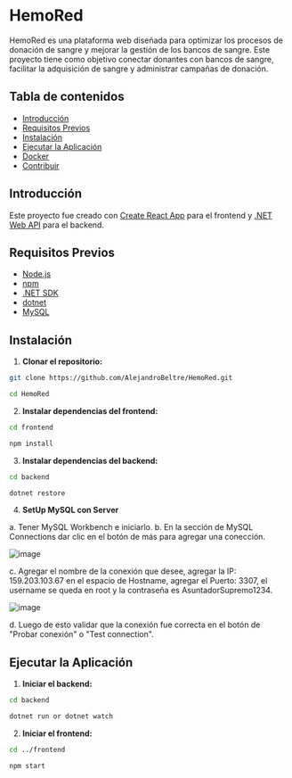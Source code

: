 # HemoRed
HemoRed es una plataforma web diseñada para optimizar los procesos de donación de sangre y mejorar la gestión de los bancos de sangre. Este proyecto tiene como objetivo conectar donantes con bancos de sangre, facilitar la adquisición de sangre y administrar campañas de donación.

## Tabla de contenidos

- [Introducción](#introducción)
- [Requisitos Previos](#requisitos-previos)
- [Instalación](#instalación)
- [Ejecutar la Aplicación](#ejecutar-la-aplicación)
- [Docker](#docker)
- [Contribuir](#contribuir)

## Introducción

Este proyecto fue creado con [Create React App](https://github.com/facebook/create-react-app) para el frontend y [.NET Web API](https://dotnet.microsoft.com/en-us/apps/aspnet/apis) para el backend.

## Requisitos Previos

- [Node.js](https://nodejs.org/)
- [npm](https://www.npmjs.com/)
- [.NET SDK](https://dotnet.microsoft.com/download)
- [dotnet](https://learn.microsoft.com/en-us/ef/core/cli/dotnet)
- [MySQL](https://dev.mysql.com/doc/)

## Instalación
1. **Clonar el repositorio:**

```bash
git clone https://github.com/AlejandroBeltre/HemoRed.git

cd HemoRed
```

2. **Instalar dependencias del frontend:**

```bash
cd frontend 

npm install
```

3. **Instalar dependencias del backend:**

```bash
cd backend

dotnet restore
```

4. **SetUp MySQL con Server**

  a. Tener MySQL Workbench e iniciarlo.
  b. En la sección de MySQL Connections dar clic en el botón de más para agregar una conección.
    
  ![image](https://github.com/AlejandroBeltre/HemoRed/assets/127040596/d41280dc-adcc-466e-8cdd-1842b1c2654a)

  c. Agregar el nombre de la conexión que desee, agregar la IP: 159.203.103.67 en el espacio de Hostname, agregar el Puerto: 3307, el username se queda en root y la contraseña es AsuntadorSupremo1234.

  ![image](https://github.com/AlejandroBeltre/HemoRed/assets/127040596/ae25ee1c-4a28-4078-908c-1528c2371e8a)

  d. Luego de esto validar que la conexión fue correcta en el botón de "Probar conexión" o "Test connection".


## Ejecutar la Aplicación

1. **Iniciar el backend:**

```bash
cd backend

dotnet run or dotnet watch
```

2. **Iniciar el frontend:**

```bash
cd ../frontend

npm start
```
